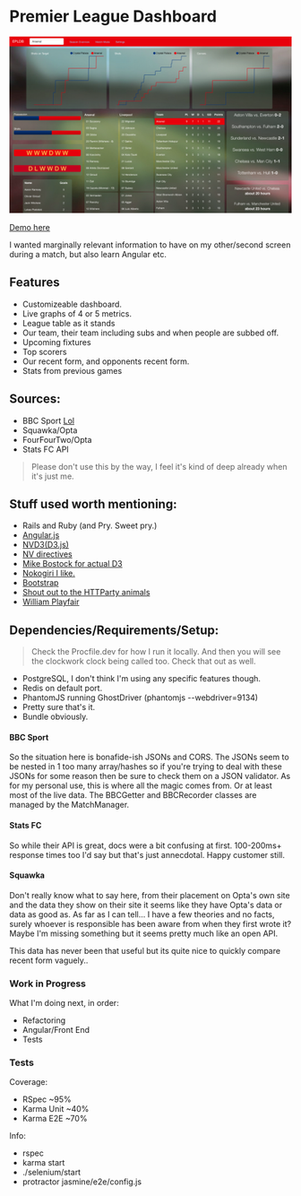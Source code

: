 Premier League Dashboard
====================

![Img](/ss/1.png "That's a blurry emirates")

[Demo here](http://epldb.co.uk)

I wanted marginally relevant information to have on my other/second screen during a match, but also learn Angular etc.

## Features

- Customizeable dashboard.
- Live graphs of 4 or 5 metrics.
- League table as it stands
- Our team, their team including subs and when people are subbed off.
- Upcoming fixtures
- Top scorers
- Our recent form, and opponents recent form.
- Stats from previous games

## Sources:

- BBC Sport [Lol](http://www.bbc.co.uk/sport/0/24067715)
- Squawka/Opta
- FourFourTwo/Opta
- Stats FC API

> Please don't use this by the way, I feel it's kind of deep already when it's just me.

## Stuff used worth mentioning:

- Rails and Ruby (and Pry. Sweet pry.)
- [Angular.js](http://angularjs.org/)
- [NVD3(D3.js)](https://github.com/novus/nvd3)
- [NV directives](https://github.com/cmaurer/angularjs-nvd3-directives)
- [Mike Bostock for actual D3](http://bost.ocks.org/mike/)
- [Nokogiri I like.](http://nokogiri.org/)
- [Bootstrap](http://getbootstrap.com/)
- [Shout out to the HTTParty animals](https://github.com/jnunemaker/httparty/)
- [William Playfair](http://en.wikipedia.org/wiki/William_Playfair)

## Dependencies/Requirements/Setup:

> Check the Procfile.dev for how I run it locally. And then you will see the clockwork clock being called too. Check that out as well.

- PostgreSQL, I don't think I'm using any specific features though.
- Redis on default port.
- PhantomJS running GhostDriver (phantomjs --webdriver=9134)
- Pretty sure that's it.
- Bundle obviously.

#### BBC Sport

So the situation here is bonafide-ish JSONs and CORS. The JSONs seem to be nested in 1 too many array/hashes so if you're trying to deal with these JSONs for some reason then be sure to check them on a JSON validator. As for my personal use, this is where all the magic comes from. Or at least most of the live data. The BBCGetter and BBCRecorder classes are managed by the MatchManager.

#### Stats FC

So while their API is great, docs were a bit confusing at first. 100-200ms+ response times too I'd say but that's just annecdotal. Happy customer still.

#### Squawka

Don't really know what to say here, from their placement on Opta's own site and the data they show on their site it seems like they have Opta's data or data as good as. As far as I can tell... I have a few theories and no facts, surely whoever is responsible has been aware from when they first wrote it? Maybe I'm missing something but it seems pretty much like an open API.

This data has never been that useful but its quite nice to quickly compare recent form vaguely..

### Work in Progress

What I'm doing next, in order:

- Refactoring
- Angular/Front End
- Tests

### Tests

Coverage:
- RSpec ~95%
- Karma Unit ~40%
- Karma E2E ~70%

Info:
- rspec
- karma start
- ./selenium/start
- protractor jasmine/e2e/config.js
